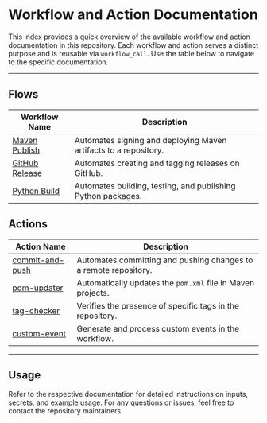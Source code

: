 # Workflow and Action Documentation

This index provides a quick overview of the available workflow and action documentation in this repository. Each workflow and action serves a distinct purpose and is reusable via `workflow_call`. Use the table below to navigate to the specific documentation.

---

## Flows

| Workflow Name                  | Description                                                                 |
|--------------------------------|-----------------------------------------------------------------------------|
| [Maven Publish](./reusable/maven-publish_doc.md)         | Automates signing and deploying Maven artifacts to a repository.            |
| [GitHub Release](./reusable/create-github-release_doc.md)        | Automates creating and tagging releases on GitHub.                          |
| [Python Build](./reusable/python-publish.md)          | Automates building, testing, and publishing Python packages.                |


## Actions

| Action Name      | Description                                                         |
|------------------|---------------------------------------------------------------------|
| [commit-and-push](./actions/commit-and-push/readme.md)  | Automates committing and pushing changes to a remote repository.    |
| [pom-updater](./actions/pom-updater/readme.md)      | Automatically updates the `pom.xml` file in Maven projects.         |
| [tag-checker](./actions/tag-checker/readme.md)      | Verifies the presence of specific tags in the repository.           |
| [custom-event](./actions/custom-event/readme.md)     | Generate and process custom events in the workflow.                 |


---

## Usage

Refer to the respective documentation for detailed instructions on inputs, secrets, and example usage. For any questions or issues, feel free to contact the repository maintainers.